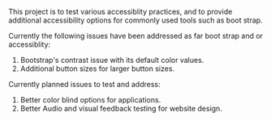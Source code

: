 This project is to test various accessiblity practices, and to provide additional accessibility options for commonly used tools such as boot strap.

Currently the following issues have been addressed as far boot strap and or accessiblity:
1. Bootstrap's contrast issue with its default color values.
2. Additional button sizes for larger button sizes.

Currently planned issues to test and address:
1. Better color blind options for applications.
2. Better Audio and visual feedback testing for website design.
